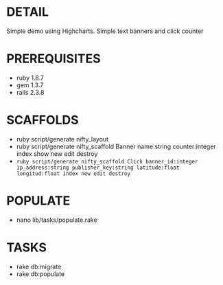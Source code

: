 DETAIL
======

Simple demo using Highcharts.
Simple text banners and click counter

PREREQUISITES
=============
- ruby 1.8.7
- gem 1.3.7
- rails 2.3.8

SCAFFOLDS
=========

- ruby script/generate nifty_layout
- ruby script/generate nifty_scaffold Banner name:string counter:integer index show new edit destroy
- `ruby script/generate nifty_scaffold Click banner_id:integer ip_address:string publisher_key:string latitude:float longitud:float index new edit destroy`

POPULATE
========
- nano lib/tasks/populate.rake

TASKS
=====

- rake db:migrate
- rake db:populate


